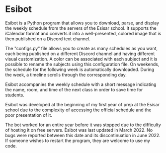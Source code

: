 # Esibot
Esibot is a Python program that allows you to download, parse, and display the weekly schedule from the servers of the Esisar school. It supports the iCalendar format and converts it into a well-presented, colored image that is then published on a Discord text channel.

The "configs.py" file allows you to create as many schedules as you want, each being published on a different Discord channel and having different visual customization. A color can be associated with each subject and it is possible to rename the subjects using this configuration file. On weekends, the schedule for the following week is automatically downloaded. During the week, a timeline scrolls through the corresponding day.

Esibot accompanies the weekly schedule with a short message indicating the name, room, and time of the next class in order to save time for students.

Esibot was developed at the beginning of my first year of prep at the Esisar school due to the complexity of accessing the official schedule and the poor presentation of it.

The bot worked for an entire year before it was stopped due to the difficulty of hosting it on free servers.
Esibot was last updated in March 2022. No bugs were reported between this date and its discontinuation in June 2022. If someone wishes to restart the program, they are welcome to use my code.
